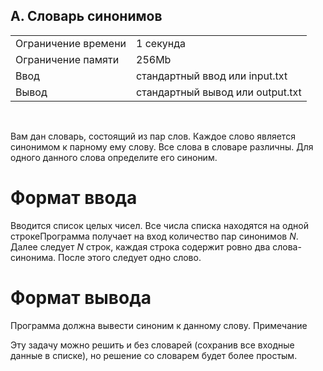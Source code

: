 ## A. Словарь синонимов

|                     |           |
|---------------------|-----------|
| Ограничение времени | 1 секунда |
| Ограничение памяти  | 256Mb      |
| Ввод                | стандартный ввод или input.txt  |
| Вывод               | стандартный вывод или output.txt |

<br>

Вам дан словарь, состоящий из пар слов. Каждое слово является синонимом к парному ему слову. Все слова в словаре различны. Для одного данного слова определите его синоним.

# Формат ввода

Вводится список целых чисел. Все числа списка находятся на одной строкеПрограмма получает на вход количество пар синонимов *N*. Далее следует *N* строк, каждая строка содержит ровно два слова-синонима. После этого следует одно слово.

# Формат вывода

Программа должна вывести синоним к данному слову. Примечание

Эту задачу можно решить и без словарей (сохранив все входные данные в списке), но решение со словарем будет более простым.


